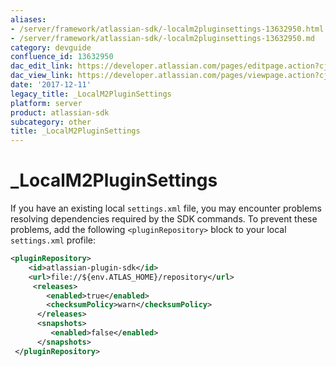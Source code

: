 ```yaml
---
aliases:
- /server/framework/atlassian-sdk/-localm2pluginsettings-13632950.html
- /server/framework/atlassian-sdk/-localm2pluginsettings-13632950.md
category: devguide
confluence_id: 13632950
dac_edit_link: https://developer.atlassian.com/pages/editpage.action?cjm=wozere&pageId=13632950
dac_view_link: https://developer.atlassian.com/pages/viewpage.action?cjm=wozere&pageId=13632950
date: '2017-12-11'
legacy_title: _LocalM2PluginSettings
platform: server
product: atlassian-sdk
subcategory: other
title: _LocalM2PluginSettings
---
```

# \_LocalM2PluginSettings

If you have an existing local `settings.xml` file, you may encounter problems resolving dependencies required by the SDK commands. To prevent these problems, add the following `<pluginRepository>` block to your local `settings.xml` profile:

``` xml
<pluginRepository>
    <id>atlassian-plugin-sdk</id>
    <url>file://${env.ATLAS_HOME}/repository</url>
     <releases>
        <enabled>true</enabled>
        <checksumPolicy>warn</checksumPolicy>
      </releases>
      <snapshots>
         <enabled>false</enabled>
      </snapshots>
 </pluginRepository>
```


















